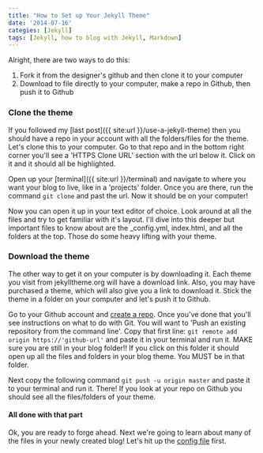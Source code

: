 ```yaml
---
title: "How to Set up Your Jekyll Theme"
date: '2014-07-16'
categies: [Jekyll]
tags: [Jekyll, how to blog with Jekyll, Markdown]
---
```


Alright, there are two ways to do this:

1. Fork it from the designer's github and then clone it to your computer
2. Download to file directly to your computer, make a repo in Github, then push it to Github

### Clone the theme

If you followed my [last post]({{ site:url }}/use-a-jekyll-theme) then you should have a repo in your account with all the folders/files for the theme. Let's clone this to your computer. Go to that repo and in the bottom right corner you'll see a 'HTTPS Clone URL' section with the url below it. Click on it and it should all be highlighted.

Open up your [terminal]({{ site:url }}/terminal) and navigate to where you want your blog to live, like in a 'projects' folder. Once you are there, run the command `git clone` and past the url. Now it should be on your computer!

Now you can open it up in your text editor of choice. Look around at all the files and try to get familiar with it's layout. I'll dive into this deeper but important files to know about are the _config.yml, index.html, and all the folders at the top. Those do some heavy lifting with your theme.

### Download the theme

The other way to get it on your computer is by downloading it. Each theme you visit from jekylltheme.org will have a download link. Also, you may have purchased a theme, which will also give you a link to download it. Stick the theme in a folder on your computer and let's push it to Github.

Go to your Github account and [create a repo](https://help.github.com/articles/create-a-repo). Once you've done that you'll see instructions on what to do with Git. You will want to 'Push an existing repository from the command line'. Copy that first line: `git remote add origin https://'github-url'` and paste it in your terminal and run it. MAKE sure you are still in your blog folder!! If you click on this folder it should open up all the files and folders in your blog theme. You MUST be in that folder.

Next copy the following command `git push -u origin master` and paste it to your terminal and run it. There! If you look at your repo on Github you should see all the files/folders of your theme.

#### All done with that part
Ok, you are ready to forge ahead. Next we're going to learn about many of the files in your newly created blog! Let's hit up the [config file](/jekyll-config-file) first.
